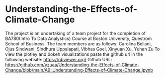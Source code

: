 # Understanding-the-Effects-of-Climate-Change

The project is an undertaking of a team project for the completion of BA780(Intro To Data Analystics) Course at Boston University, Questrom School of Business. The team members are as follows:
Carolina Bellani, Ojus Sindwani, Sindhura Uppalapati, Vibhas Goel, Xinyuan Xu, Yuhan Zu
To view the plotley and bokeh visualizations paste the github url in the following website: https://nbviewer.org/
Github URL: https://github.com/yzuaa/Understanding-the-Effects-of-Climate-Change/blob/main/A9-Understanding-Effects-of-Climate-Change.ipynb



